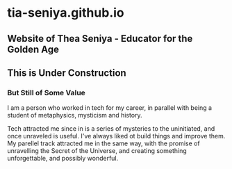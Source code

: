 # tia-seniya.github.io
Website of Thea Seniya - Educator for the Golden Age
----
## This is Under Construction
### But Still of Some Value

I am a person who worked in tech for my career, in parallel with being a student of metaphysics, mysticism and history.

Tech attracted me since in is a series of mysteries to the uninitiated, and once unraveled is useful. I've always liked ot build things and improve them. My parellel track attracted me in the same way, with the promise of unravelling the Secret of the Universe, and creating something unforgettable, and possibly wonderful.

